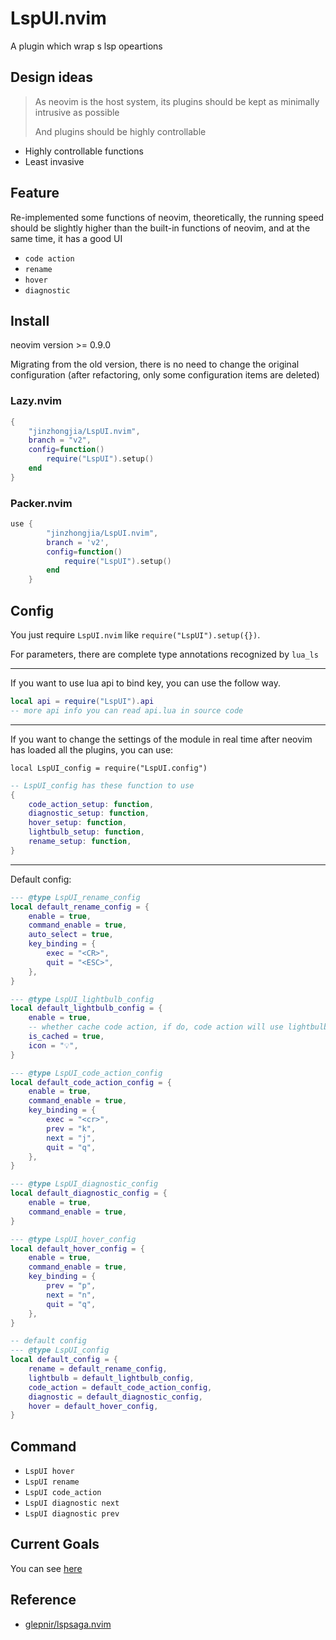 # LspUI.nvim

A plugin which wrap s lsp opeartions

## Design ideas

> As neovim is the host system, its plugins should be kept as minimally intrusive as possible
>
> And plugins should be highly controllable

-   Highly controllable functions
-   Least invasive

## Feature

Re-implemented some functions of neovim, theoretically, the running speed should be slightly higher than the built-in functions of neovim, and at the same time, it has a good UI

-   `code action`
-   `rename`
-   `hover`
-   `diagnostic`

## Install

neovim version >= 0.9.0

Migrating from the old version, there is no need to change the original configuration (after refactoring, only some configuration items are deleted)

### Lazy.nvim

```lua
{
    "jinzhongjia/LspUI.nvim",
	branch = "v2",
    config=function()
        require("LspUI").setup()
    end
}
```

### Packer.nvim

```lua
use {
        "jinzhongjia/LspUI.nvim",
		branch = 'v2',
        config=function()
            require("LspUI").setup()
        end
    }
```

## Config

You just require `LspUI.nvim` like `require("LspUI").setup({})`.

For parameters, there are complete type annotations recognized by `lua_ls`

---

If you want to use lua api to bind key, you can use the follow way.

```lua
local api = require("LspUI").api
-- more api info you can read api.lua in source code
```

---

If you want to change the settings of the module in real time after neovim has loaded all the plugins, you can use:

`local LspUI_config = require("LspUI.config")`

```lua
-- LspUI_config has these function to use
{
    code_action_setup: function,
    diagnostic_setup: function,
    hover_setup: function,
    lightbulb_setup: function,
    rename_setup: function,
}
```

---

Default config:

```lua
--- @type LspUI_rename_config
local default_rename_config = {
	enable = true,
	command_enable = true,
	auto_select = true,
	key_binding = {
		exec = "<CR>",
		quit = "<ESC>",
	},
}

--- @type LspUI_lightbulb_config
local default_lightbulb_config = {
	enable = true,
	-- whether cache code action, if do, code action will use lightbulb's cache
	is_cached = true,
	icon = "💡",
}

--- @type LspUI_code_action_config
local default_code_action_config = {
	enable = true,
	command_enable = true,
	key_binding = {
		exec = "<cr>",
		prev = "k",
		next = "j",
		quit = "q",
	},
}

--- @type LspUI_diagnostic_config
local default_diagnostic_config = {
	enable = true,
	command_enable = true,
}

--- @type LspUI_hover_config
local default_hover_config = {
	enable = true,
	command_enable = true,
	key_binding = {
		prev = "p",
		next = "n",
		quit = "q",
	},
}

-- default config
--- @type LspUI_config
local default_config = {
	rename = default_rename_config,
	lightbulb = default_lightbulb_config,
	code_action = default_code_action_config,
	diagnostic = default_diagnostic_config,
	hover = default_hover_config,
}
```

## Command

-   `LspUI hover`
-   `LspUI rename`
-   `LspUI code_action`
-   `LspUI diagnostic next`
-   `LspUI diagnostic prev`

## Current Goals

You can see [here](https://github.com/jinzhongjia/LspUI.nvim/issues/12)


## Reference

- [glepnir/lspsaga.nvim](https://github.com/glepnir/lspsaga.nvim)
